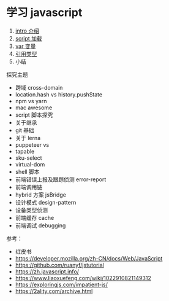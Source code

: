 # 学习 javascript

1. [intro 介绍](./1.intro)
2. [script 加载](./2.script)
3. [var 变量](./3.var)
4. [引用类型](./4.object)
5. 小结

探究主题

- 跨域 cross-domain
- location.hash vs history.pushState
- npm vs yarn
- mac awesome
- script 脚本探究
- 关于继承
- git 基础
- 关于 lerna
- puppeteer vs
- tapable
- sku-select
- virtual-dom
- shell 脚本
- 前端错误上报及跟踪侦测 error-report
- 前端调用链
- hybrid 方案 jsBridge
- 设计模式 design-pattern
- 设备类型侦测
- 前端缓存 cache
- 前端调试 debugging

参考：

- 红皮书
- https://developer.mozilla.org/zh-CN/docs/Web/JavaScript
- https://github.com/ruanyf/jstutorial
- https://zh.javascript.info/
- https://www.liaoxuefeng.com/wiki/1022910821149312
- https://exploringjs.com/impatient-js/
- https://2ality.com/archive.html
